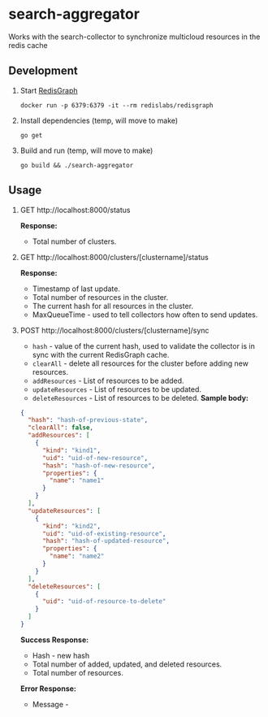 # search-aggregator
Works with the search-collector to synchronize multicloud resources in the redis cache


## Development

1. Start [RedisGraph](https://oss.redislabs.com/redisgraph/)
    ```
    docker run -p 6379:6379 -it --rm redislabs/redisgraph
    ```
2. Install dependencies (temp, will move to make)
    ```
    go get
    ```
3. Build and run (temp, will move to make)
    ```
    go build && ./search-aggregator
    ```

## Usage

1. GET http://localhost:8000/status

    **Response:**
    - Total number of clusters.

2. GET http://localhost:8000/clusters/[clustername]/status

    **Response:**
    - Timestamp of last update.
    - Total number of resources in the cluster.
    - The current hash for all resources in the cluster.
    - MaxQueueTime - used to tell collectors how often to send updates.

3. POST http://localhost:8000/clusters/[clustername]/sync

    - `hash` - value of the current hash, used to validate the collector is in sync with the current RedisGraph cache.
    - `clearAll` - delete all resources for the cluster before adding new resources.
    - `addResources` - List of resources to be added.
    - `updateResources` - List of resources to be updated.
    - `deleteResources` - List of resources to be deleted.
    **Sample body:**
    ```json
    {
      "hash": "hash-of-previous-state",
      "clearAll": false,
      "addResources": [
        {
          "kind": "kind1",
          "uid": "uid-of-new-resource",
          "hash": "hash-of-new-resource",
          "properties": {
            "name": "name1"
          }
        }
      ],
      "updateResources": [
        {
          "kind": "kind2",
          "uid": "uid-of-existing-resource",
          "hash": "hash-of-updated-resource",
          "properties": {
            "name": "name2"
          }
        }
      ],
      "deleteResources": [
        {
          "uid": "uid-of-resource-to-delete"
        }
      ]
    }
    ```

    **Success Response:**
    - Hash - new hash
    - Total number of added, updated, and deleted resources.
    - Total number of resources.

    **Error Response:**
    - Message -

